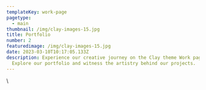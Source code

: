 ```yaml
---
templateKey: work-page
pagetype:
  - main
thumbnail: /img/clay-images-15.jpg
title: Portfolio
number: 2
featuredimage: /img/clay-images-15.jpg
date: 2023-03-10T10:17:05.133Z
description: Experience our creative journey on the Clay theme Work page.
  Explore our portfolio and witness the artistry behind our projects.
---
```

\